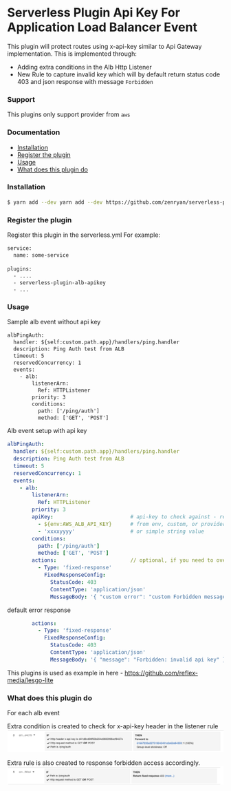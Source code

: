 # Serverless Plugin Api Key For Application Load Balancer Event

This plugin will protect routes using x-api-key similar to Api Gateway implementation. This is implemented through: 
- Adding extra conditions in the Alb Http Listener
- New Rule to capture invalid key which will by default return status code 403 and json response with message `Forbidden`

### Support
This plugins only support provider from `aws`

### Documentation
- [Installation](#installation)
- [Register the plugin](#register-the-plugin)
- [Usage](#usage)
- [What does this plugin do](#what-does-this-plugin-do)


### Installation
```sh
$ yarn add --dev yarn add --dev https://github.com/zenryan/serverless-plugin-alb-apikey.git#master
```

### Register the plugin
Register this plugin in the serverless.yml
For example:
```
service:
  name: some-service

plugins:
  - ....
  - serverless-plugin-alb-apikey
  - ...
```

### Usage

Sample alb event without api key
```
albPingAuth:
  handler: ${self:custom.path.app}/handlers/ping.handler
  description: Ping Auth test from ALB
  timeout: 5
  reservedConcurrency: 1
  events:
    - alb:
        listenerArn:
          Ref: HTTPListener
        priority: 3
        conditions:
          path: ['/ping/auth']
          method: ['GET', 'POST']
```

Alb event setup with api key
```yml
albPingAuth:
  handler: ${self:custom.path.app}/handlers/ping.handler
  description: Ping Auth test from ALB
  timeout: 5
  reservedConcurrency: 1
  events:
    - alb:
        listenerArn:
          Ref: HTTPListener
        priority: 3
        apiKey:                         # api-key to check against - required - max 5 keys allowed
          - ${env:AWS_ALB_API_KEY}      # from env, custom, or provider
          - 'xxxxyyyy'                  # or simple string value
        conditions:
          path: ['/ping/auth']
          method: ['GET', 'POST']
        actions:                        // optional, if you need to override the default actions
          - Type: 'fixed-response'
            FixedResponseConfig:
              StatusCode: 403
              ContentType: 'application/json'
              MessageBody: '{ "custom error": "custom Forbidden message" }'
```

default error response
```yml
        actions:
          - Type: 'fixed-response'
            FixedResponseConfig:
              StatusCode: 403
              ContentType: 'application/json'
              MessageBody: '{ "message": "Forbidden: invalid api key" }'
```

This plugins is used as example in here - https://github.com/reflex-media/lesgo-lite

### What does this plugin do

For each alb event 

Extra condition is created to check for x-api-key header in the listener rule 
![Header check rule](https://github.com/zenryan/serverless-plugin-alb-apikey/blob/develop/image-example/add-header-rule.png)

Extra rule is also created to response forbidden access accordingly.
![Error Response](https://github.com/zenryan/serverless-plugin-alb-apikey/blob/develop/image-example/add-error-response.png)

